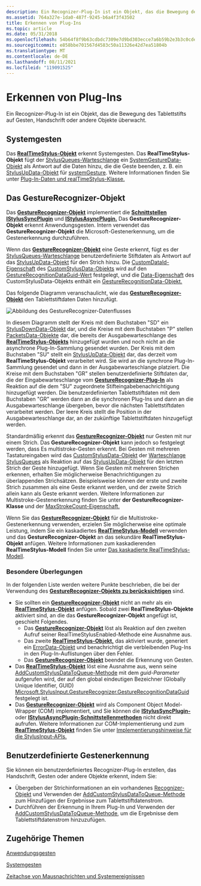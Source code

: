 ```yaml
---
description: Ein Recognizer-Plug-In ist ein Objekt, das die Bewegung des Tablettstifts auf Gesten, Handschrift oder andere Objekte überwacht.
ms.assetid: 764a327e-1da0-487f-9245-b6a4f3f43502
title: Erkennen von Plug-Ins
ms.topic: article
ms.date: 05/31/2018
ms.openlocfilehash: 54b64f8f9b63cdbdc7309e7d9bd303ecce7a6b59b2e3b3c0cde976d1d6eefdf4
ms.sourcegitcommit: e858bbe701567d4583c50a11326e42d7ea51804b
ms.translationtype: MT
ms.contentlocale: de-DE
ms.lasthandoff: 08/11/2021
ms.locfileid: "119091525"
---
```

# <a name="recognizer-plug-ins"></a>Erkennen von Plug-Ins

Ein Recognizer-Plug-In ist ein Objekt, das die Bewegung des Tablettstifts auf Gesten, Handschrift oder andere Objekte überwacht.

## <a name="system-gestures"></a>Systemgesten

Das [**RealTimeStylus-Objekt**](realtimestylus-class.md) erkennt Systemgesten. Das **RealTimeStylus-Objekt** fügt der [StylusQueues-Warteschlange](/previous-versions/ms824786(v=msdn.10)) ein [SystemGestureData-Objekt](/previous-versions/ms824019(v=msdn.10)) als Antwort auf die Daten hinzu, die die Geste beenden, z. B. ein [StylusUpData-Objekt](/previous-versions/ms824057(v=msdn.10)) für [systemGesture](/previous-versions/bb345349(v=vs.100)). Weitere Informationen finden Sie unter [Plug-In-Daten und realTimeStylus-Klasse.](plug-in-data-and-the-realtimestylus-class.md)

## <a name="the-gesturerecognizer-object"></a>Das GestureRecognizer-Objekt

Das [**GestureRecognizer-Objekt**](gesturerecognizer-class.md) implementiert die [**Schnittstellen IStylusSyncPlugin**](/windows/win32/api/rtscom/nn-rtscom-istylussyncplugin) und [**IStylusAsyncPlugin.**](/windows/win32/api/rtscom/nn-rtscom-istylusasyncplugin) Das **GestureRecognizer-Objekt** erkennt Anwendungsgesten. Intern verwendet das **GestureRecognizer-Objekt** die Microsoft-Gestenerkennung, um die Gestenerkennung durchzuführen.

Wenn das [**GestureRecognizer-Objekt**](gesturerecognizer-class.md) eine Geste erkennt, fügt es der [StylusQueues-Warteschlange](/previous-versions/ms824786(v=msdn.10)) benutzerdefinierte Stiftdaten als Antwort auf das [StylusUpData-Objekt](/previous-versions/ms824057(v=msdn.10)) für den Strich hinzu. Die [CustomDataId-Eigenschaft](/previous-versions/ms824748(v=msdn.10)) des [CustomStylusData-Objekts](/previous-versions/ms575208(v=vs.100)) wird auf den [GestureRecognitionDataGuid-Wert](/previous-versions/ms826344(v=msdn.10)) festgelegt, und die [Data-Eigenschaft](/previous-versions/ms824749(v=msdn.10)) des CustomStylusData-Objekts enthält ein [GestureRecognitionData-Objekt.](/previous-versions/ms824594(v=msdn.10))

Das folgende Diagramm veranschaulicht, wie das [**GestureRecognizer-Objekt**](gesturerecognizer-class.md) den Tablettstiftdaten Daten hinzufügt.

![Abbildung des GestureRecognizer-Datenflusses](images/c4c77c33-deee-49d0-84bc-12612575ec66.gif)

In diesem Diagramm stellt der Kreis mit dem Buchstaben "SD" ein [StylusDownData-Objekt](/previous-versions/ms824107(v=msdn.10)) dar, und die Kreise mit dem Buchstaben "P" stellen [PacketsData-Objekte](/previous-versions/ms824590(v=msdn.10)) dar, die bereits der Ausgabewarteschlange des [**RealTimeStylus-Objekts**](realtimestylus-class.md) hinzugefügt wurden und noch nicht an die asynchrone Plug-In-Sammlung gesendet wurden. Der Kreis mit dem Buchstaben "SU" stellt ein [StylusUpData-Objekt](/previous-versions/ms824057(v=msdn.10)) dar, das derzeit vom **RealTimeStylus-Objekt** verarbeitet wird. Sie wird an die synchrone Plug-In-Sammlung gesendet und dann in der Ausgabewarteschlange platziert. Die Kreise mit dem Buchstaben "GR" stellen benutzerdefinierte Stiftdaten dar, die der Eingabewarteschlange vom [**GestureRecognizer-Plug-In**](gesturerecognizer-class.md) als Reaktion auf die dem "SU" zugeordnete Stifteingabebenachrichtigung hinzugefügt werden. Die benutzerdefinierten Tablettstiftdaten mit dem Buchstaben "GR" werden dann an die synchronen Plug-Ins und dann an die Ausgabewarteschlange übergeben, bevor die nächsten Tablettstiftdaten verarbeitet werden. Der leere Kreis stellt die Position in der Ausgabewarteschlange dar, an der zukünftige Tablettstiftdaten hinzugefügt werden.

Standardmäßig erkennt das [**GestureRecognizer-Objekt**](gesturerecognizer-class.md) nur Gesten mit nur einem Strich. Das **GestureRecognizer-Objekt** kann jedoch so festgelegt werden, dass Es multistroke-Gesten erkennt. Bei Gesten mit mehreren Tastatureingaben wird das [CustomStylusData-Objekt](/previous-versions/ms575208(v=vs.100)) der [Warteschlange StylusQueues](/previous-versions/ms824786(v=msdn.10)) als Reaktion auf das [StylusUpData-Objekt](/previous-versions/ms824057(v=msdn.10)) für den letzten Strich der Geste hinzugefügt. Wenn Sie Gesten mit mehreren Strichen erkennen, erhalten Sie möglicherweise Benachrichtigungen zu überlappenden Strichsätzen. Beispielsweise können der erste und zweite Strich zusammen als eine Geste erkannt werden, und der zweite Strich allein kann als Geste erkannt werden. Weitere Informationen zur Multistroke-Gestenerkennung finden Sie unter **der GestureRecognizer-Klasse** und der [MaxStrokeCount-Eigenschaft.](/previous-versions/ms826053(v=msdn.10))

Wenn Sie das [**GestureRecognizer-Objekt**](gesturerecognizer-class.md) für die Multistroke-Gestenerkennung verwenden, erzielen Sie möglicherweise eine optimale Leistung, indem Sie ein kaskadiertes [**RealTimeStylus-Modell**](realtimestylus-class.md) verwenden und das **GestureRecognizer-Objekt** an das sekundäre **RealTimeStylus-Objekt** anfügen. Weitere Informationen zum kaskadierenden **RealTimeStylus-Modell** finden Sie unter [Das kaskadierte RealTimeStylus-Modell](the-cascaded-realtimestylus-model.md).

### <a name="special-considerations"></a>Besondere Überlegungen

In der folgenden Liste werden weitere Punkte beschrieben, die bei der Verwendung des [**GestureRecognizer-Objekts zu berücksichtigen**](gesturerecognizer-class.md) sind.

-   Sie sollten ein [**GestureRecognizer-Objekt**](gesturerecognizer-class.md) nicht an mehr als ein [**RealTimeStylus-Objekt**](realtimestylus-class.md) anfügen. Sobald zwei **RealTimeStylus-Objekte** aktiviert sind, an die das **GestureRecognizer-Objekt** angefügt ist, geschieht Folgendes.
    -   Das [**GestureRecognizer-Objekt**](gesturerecognizer-class.md) löst als Reaktion auf den zweiten Aufruf seiner RealTimeStylusEnabled-Methode eine Ausnahme aus.
    -   Das zweite [**RealTimeStylus-Objekt,**](realtimestylus-class.md) das aktiviert wurde, generiert ein [ErrorData-Objekt](/previous-versions/ms824740(v=msdn.10)) und benachrichtigt die verbleibenden Plug-Ins in den Plug-In-Auflistungen über den Fehler.
    -   Das [**GestureRecognizer-Objekt**](gesturerecognizer-class.md) beendet die Erkennung von Gesten.
-   Das [**RealTimeStylus-Objekt**](realtimestylus-class.md) löst eine Ausnahme aus, wenn seine [AddCustomStylusDataToQueue-Methode](/previous-versions/ms825761(v=msdn.10)) mit dem *guid-Parameter* aufgerufen wird, der auf den global eindeutigen Bezeichner (Globally Unique Identifier, GUID) [Microsoft.StylusInput.GestureRecognizer.GestureRecognitionDataGuid](/previous-versions/ms826344(v=msdn.10)) festgelegt ist.
-   Das [**GestureRecognizer-Objekt**](gesturerecognizer-class.md) wird als Component Object Model-Wrapper (COM) implementiert, und Sie können die [**IStylusSyncPlugin-**](/windows/win32/api/rtscom/nn-rtscom-istylussyncplugin) oder [**IStylusAsyncPlugin-Schnittstellenmethoden**](/windows/win32/api/rtscom/nn-rtscom-istylusasyncplugin) nicht direkt aufrufen. Weitere Informationen zur COM-Implementierung und zum [**RealTimeStylus-Objekt**](realtimestylus-class.md) finden Sie unter [Implementierungshinweise für die StylusInput-APIs.](implementation-notes-for-the-stylusinput-apis.md)

## <a name="custom-gesture-recognition"></a>Benutzerdefinierte Gestenerkennung

Sie können ein benutzerdefiniertes Recognizer-Plug-In erstellen, das Handschrift, Gesten oder andere Objekte erkennt, indem Sie:

-   Übergeben der Strichinformationen an ein vorhandenes [Recognizer-Objekt](/previous-versions/ms829434(v=msdn.10)) und Verwenden der [AddCustomStylusDataToQueue-Methode](/previous-versions/ms825761(v=msdn.10)) zum Hinzufügen der Ergebnisse zum Tablettstiftdatenstrom.
-   Durchführen der Erkennung in Ihrem Plug-In und Verwenden der [AddCustomStylusDataToQueue-Methode,](/previous-versions/ms825761(v=msdn.10)) um die Ergebnisse dem Tablettstiftdatenstrom hinzuzufügen.

## <a name="related-topics"></a>Zugehörige Themen

<dl> <dt>

[Anwendungsgesten](application-gestures.md)
</dt> <dt>

[Systemgesten](system-gestures.md)
</dt> <dt>

[Zeitachse von Mausnachrichten und Systemereignissen](timeline-of-mouse-messages-and-system-events.md)
</dt> </dl>

 

 
